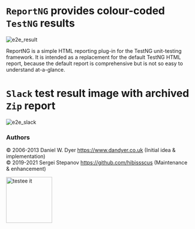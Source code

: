 `ReportNG` provides colour-coded `TestNG` results
=================================
![e2e_result](https://user-images.githubusercontent.com/1389501/97297276-14c87b00-1852-11eb-89a3-31c69ade0960.png)
 
ReportNG is a simple HTML reporting plug-in for the TestNG unit-testing framework. It is intended as a replacement for the default TestNG HTML report, 
because the default report is comprehensive but is not so easy to understand at-a-glance.

`Slack` test result image with archived `Zip` report 
=================================
![e2e_slack](https://user-images.githubusercontent.com/1389501/97305564-8d810480-185d-11eb-8a02-d227106c16f8.png)

### Authors
© 2006-2013 Daniel W. Dyer  https://www.dandyer.co.uk (Initial idea & implementation)  <br>
© 2019-2021 Sergei Stepanov https://github.com/hibissscus (Maintenance & enhancement)

<img width="125" alt="testee it" src="https://user-images.githubusercontent.com/1389501/101087856-21f42a80-35b3-11eb-8935-6ac32fb29471.png">
